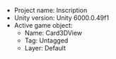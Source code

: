 <!-- UNITY CODE ASSIST INSTRUCTIONS START -->
- Project name: Inscription
- Unity version: Unity 6000.0.49f1
- Active game object:
  - Name: Card3DView
  - Tag: Untagged
  - Layer: Default
<!-- UNITY CODE ASSIST INSTRUCTIONS END -->